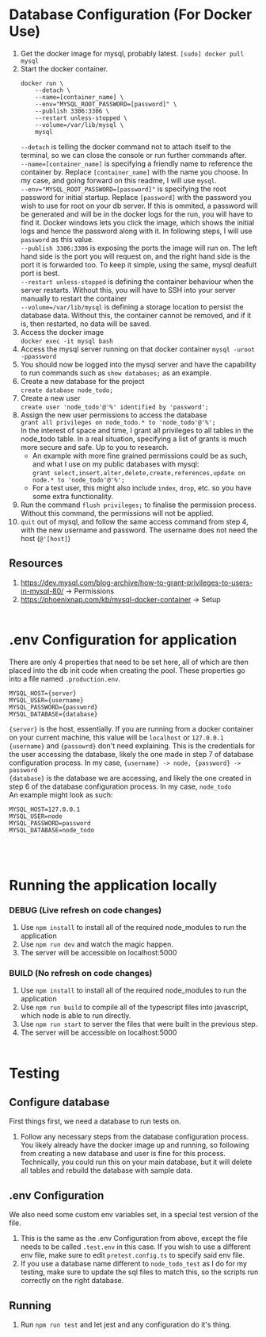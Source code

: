 # Database Configuration (For Docker Use)

1. Get the docker image for mysql, probably latest. `[sudo] docker pull mysql`
2. Start the docker container.
   ```
   docker run \
       --detach \
       --name=[container_name] \
       --env="MYSQL_ROOT_PASSWORD=[password]" \
       --publish 3306:3306 \
       --restart unless-stopped \
       --volume=/var/lib/mysql \
       mysql
   ```
   `--detach` is telling the docker command not to attach itself to the terminal, so we can close the console or run further commands after.<br />
   `--name=[container_name]` is specifying a friendly name to reference the container by. Replace `[container_name]` with the name you choose. In my case, and going forward on this readme, I will use `mysql`.<br />
   `--env="MYSQL_ROOT_PASSWORD=[password]"` is specifying the root password for initial startup. Replace `[password]` with the password you wish to use for root on your db server. If this is ommited, a password will be generated and will be in the docker logs for the run, you will have to find it. Docker windows lets you click the image, which shows the initial logs and hence the password along with it. In following steps, I will use `password` as this value.<br />
   `--publish 3306:3306` is exposing the ports the image will run on. The left hand side is the port you will request on, and the right hand side is the port it is forwarded too. To keep it simple, using the same, mysql deafult port is best.<br />
   `--restart unless-stopped` is defining the container behaviour when the server restarts. Without this, you will have to SSH into your server manually to restart the container<br />
   `--volume=/var/lib/mysql` is defining a storage location to persist the database data. Without this, the container cannot be removed, and if it is, then restarted, no data will be saved.
3. Access the docker image<br />
   `docker exec -it mysql bash`
4. Access the mysql server running on that docker container
   `mysql -uroot -ppassword`
5. You should now be logged into the mysql server and have the capability to run commands such as `show databases;` as an example.
6. Create a new database for the project<br />
   `create database node_todo;`
7. Create a new user<br />
   `create user 'node_todo'@'%' identified by 'password';`
8. Assign the new user permissions to access the database<br />
   `grant all privileges on node_todo.* to 'node_todo'@'%';`<br />
   In the interest of space and time, I grant all privileges to all tables in the node_todo table. In a real situation, specifying a list of grants is much more secure and safe. Up to you to research.<br />
   - An example with more fine grained permissions could be as such, and what I use on my public databases with mysql:<br />
     `grant select,insert,alter,delete,create,references,update on node.* to 'node_todo'@'%';`
   - For a test user, this might also include `index`, `drop`, etc. so you have some extra functionality.
9. Run the command `flush privileges;` to finalise the permission process. Without this command, the permissions will not be applied.
10. `quit` out of mysql, and follow the same access command from step 4, with the new username and password. The username does not need the host (`@'[host]`)

## Resources

1. https://dev.mysql.com/blog-archive/how-to-grant-privileges-to-users-in-mysql-80/ -> Permissions
2. https://phoenixnap.com/kb/mysql-docker-container -> Setup
   <br />
   <br />

# .env Configuration for application

There are only 4 properties that need to be set here, all of which are then placed into the db init code when creating the pool. These properties go into a file named `.production.env`.

```
MYSQL_HOST={server}
MYSQL_USER={username}
MYSQL_PASSWORD={password}
MYSQL_DATABASE={database}
```

`{server}` is the host, essentially. If you are running from a docker container on your current machine, this value will be `localhost` or `127.0.0.1`<br />
`{username}` and `{passowrd}` don't need explaining. This is the credentials for the user accessing the database, likely the one made in step 7 of database configuration process. In my case, `{username} -> node, {password} -> password`<br />
`{database}` is the database we are accessing, and likely the one created in step 6 of the database configuration process. In my case, `node_todo`<br />
An example might look as such:

```
MYSQL_HOST=127.0.0.1
MYSQL_USER=node
MYSQL_PASSWORD=password
MYSQL_DATABASE=node_todo
```

<br />
<br />

# Running the application locally

### DEBUG (Live refresh on code changes)

1. Use `npm install` to install all of the required node_modules to run the application
2. Use `npm run dev` and watch the magic happen.
3. The server will be accessible on localhost:5000

### BUILD (No refresh on code changes)

1. Use `npm install` to install all of the required node_modules to run the application
2. Use `npm run build` to compile all of the typescript files into javascript, which node is able to run directly.
3. Use `npm run start` to server the files that were built in the previous step.
4. The server will be accessible on localhost:5000
   <br />
   <br />

# Testing

## Configure database

First things first, we need a database to run tests on.

1. Follow any necessary steps from the database configuration process. You likely already have the docker image up and running, so following from creating a new database and user is fine for this process. Technically, you could run this on your main database, but it will delete all tables and rebuild the database with sample data.

## .env Configuration

We also need some custom env variables set, in a special test version of the file.

1. This is the same as the .env Configuration from above, except the file needs to be called `.test.env` in this case. If you wish to use a different env file, make sure to edit `pretest.config.ts` to specify said env file.
2. If you use a database name different to `node_todo_test` as I do for my testing, make sure to update the sql files to match this, so the scripts run correctly on the right database.

## Running

1. Run `npm run test` and let jest and any configuration do it's thing.
